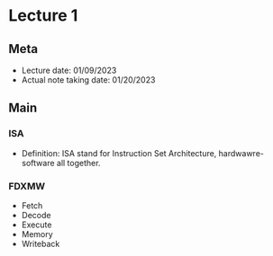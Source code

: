 # Lecture 1

## Meta
- Lecture date: 01/09/2023
- Actual note taking date: 01/20/2023

## Main
### ISA
- Definition: ISA stand for Instruction Set Architecture, hardwawre-software all together.

### FDXMW
- Fetch
- Decode
- Execute
- Memory
- Writeback